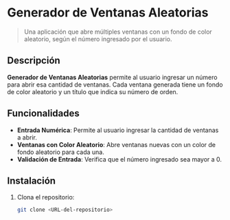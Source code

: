 # Generador de Ventanas Aleatorias

> Una aplicación que abre múltiples ventanas con un fondo de color aleatorio, según el número ingresado por el usuario.

## Descripción

**Generador de Ventanas Aleatorias** permite al usuario ingresar un número para abrir esa cantidad de ventanas. Cada ventana generada tiene un fondo de color aleatorio y un título que indica su número de orden.

## Funcionalidades

- **Entrada Numérica**: Permite al usuario ingresar la cantidad de ventanas a abrir.
- **Ventanas con Color Aleatorio**: Abre ventanas nuevas con un color de fondo aleatorio para cada una.
- **Validación de Entrada**: Verifica que el número ingresado sea mayor a 0.

## Instalación

1. Clona el repositorio:
   ```bash
   git clone <URL-del-repositorio>
